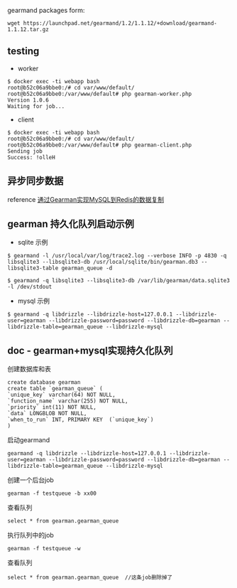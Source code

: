 
gearmand packages form:

```
wget https://launchpad.net/gearmand/1.2/1.1.12/+download/gearmand-1.1.12.tar.gz
```

## testing

- worker

```
$ docker exec -ti webapp bash
root@b52c06a9bbe0:/# cd var/www/default/
root@b52c06a9bbe0:/var/www/default# php gearman-worker.php
Version 1.0.6
Waiting for job...
```

- client

```
$ docker exec -ti webapp bash
root@b52c06a9bbe0:/# cd var/www/default/
root@b52c06a9bbe0:/var/www/default# php gearman-client.php
Sending job
Success: !olleH
```

## 异步同步数据

reference [通过Gearman实现MySQL到Redis的数据复制](http://avnpc.com/pages/mysql-replication-to-redis-by-gearman)


## gearman 持久化队列启动示例

- sqlite 示例

```
$ gearmand -l /usr/local/var/log/trace2.log --verbose INFO -p 4830 -q libsqlite3 --libsqlite3-db /usr/local/sqlite/bin/gearman.db3 --libsqlite3-table gearman_queue -d
```

```
$ gearmand -q libsqlite3 --libsqlite3-db /var/lib/gearman/data.sqlite3 -l /dev/stdout
```

- mysql 示例

```
$ gearmand -q libdrizzle --libdrizzle-host=127.0.0.1 --libdrizzle-user=gearman --libdrizzle-password=password --libdrizzle-db=gearman --libdrizzle-table=gearman_queue --libdrizzle-mysql
```

## doc - gearman+mysql实现持久化队列

创建数据库和表

```
create database gearman
create table `gearman_queue` (
`unique_key` varchar(64) NOT NULL,
`function_name` varchar(255) NOT NULL,
`priority` int(11) NOT NULL,
`data` LONGBLOB NOT NULL,
`when_to_run` INT, PRIMARY KEY  (`unique_key`)
)
```

启动gearmand

```
gearmand -q libdrizzle --libdrizzle-host=127.0.0.1 --libdrizzle-user=gearman --libdrizzle-password=password --libdrizzle-db=gearman --libdrizzle-table=gearman_queue --libdrizzle-mysql
```

创建一个后台job

```
gearman -f testqueue -b xx00
```

查看队列

```
select * from gearman.gearman_queue
```

执行队列中的job

```
gearman -f testqueue -w
```

查看队列

```
select * from gearman.gearman_queue  //这条job删除掉了
```
